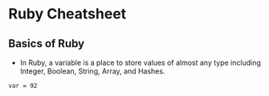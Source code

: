 # Ruby Cheatsheet 


## Basics of Ruby 

- In Ruby, a variable is a place to store values of almost any type including Integer, Boolean, String, Array, and Hashes.
```
var = 92


```
